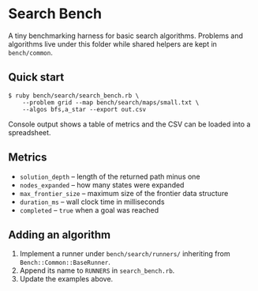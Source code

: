 # Search Bench

A tiny benchmarking harness for basic search algorithms. Problems and
algorithms live under this folder while shared helpers are kept in
`bench/common`.

## Quick start

```
$ ruby bench/search/search_bench.rb \
    --problem grid --map bench/search/maps/small.txt \
    --algos bfs,a_star --export out.csv
```

Console output shows a table of metrics and the CSV can be loaded into a
spreadsheet.

## Metrics

* `solution_depth` – length of the returned path minus one
* `nodes_expanded` – how many states were expanded
* `max_frontier_size` – maximum size of the frontier data structure
* `duration_ms` – wall clock time in milliseconds
* `completed` – `true` when a goal was reached

## Adding an algorithm

1. Implement a runner under `bench/search/runners/` inheriting from
   `Bench::Common::BaseRunner`.
2. Append its name to `RUNNERS` in `search_bench.rb`.
3. Update the examples above.
